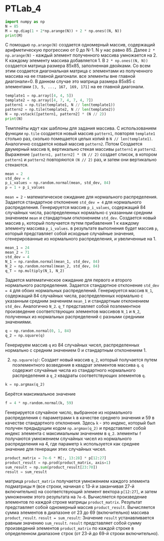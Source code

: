 # PTLab_4

```python
import numpy as np
N = 85
M = np.diag(1 + 2*np.arange(N)) + 2 * np.ones((N, N))
print(M)
```

С помощью `np.arange(N)` создается одномерный массив, содержащий арифметическую прогрессию от 0 до N-1. N у нас равно 85. Далее `2 * np.arange(N)` - каждый элемент полученного массива умножается на 2. К каждому элементу массива добавляется 1. 
В `2 * np.ones((N, N))` создается матрица размера 85x85, заполненная двойками. Со всем этим создается диагональная матрица с элементами из полученного массива на ее главной диагонали. все элементы вне главной диагонали=0. 
В данном случае это матрица размера 85x85 с элементами `[3, 5, ..., 167, 169, 171]` на ее главной диагонали.



```python
template1 = np.array([4, 4, 5])
template2 = np.array([4, 7, 4, 7, 4, 7])
pattern1 = np.tile(template1, N // len(template1))
pattern2 = np.tile(template2, N // len(template2))
N = np.vstack([pattern1, pattern2] * (N // 2))
print(N)
```
Темплейты идут как шаблоны для задания массива. С использованием функции `np.tile` создается новый массив `pattern1`, повторяя `template1` столько раз, сколько помещается целых копий в `N // len(template1)`. Аналогично создается новый массив `pattern2`.
Потом Создается двумерный массив `N`, вертикально стекая массивы `pattern1` и `pattern2`. Выражение `[pattern1, pattern2] * (N // 2)` создает список, в котором `pattern1` и `pattern2` повторяются `(N // 2)` раз, и затем они вертикально стекаются.


```python
mean = 2
std_dev = 4
p_i_values = np.random.normal(mean, std_dev, 84)
p = 1 + p_i_values
```

`mean = 2` - математическое ожидание для нормального распределения. Задается стандартное отклонение `std_dev = 4` для нормального распределения.
Генерируется массив `p_i_values`, содержащий 84 случайных числа, распределенных нормально с указанным средним значением `mean` и стандартным отклонением `std_dev`.
Создается новый массив `p`, который получается путем прибавления 1 к каждому элементу массива `p_i_values`.
в результате выполнения будет массив `p`, который представляет собой исходные случайные значения, сгенерированные из нормального распределения, и увеличенные на 1.


```python
mean_1 = 24
mean_2 = 71
std_dev = 4
N_1 = np.random.normal(mean_1, std_dev, 84)
N_2 = np.random.normal(mean_2, std_dev, 84)
q_T = np.multiply(N_1, N_2)
```

Задается математическое ожидание для первого и второго нормального распределения. Задается стандартное отклонение `std_dev = 4` для обоих нормальных распределений.
Генерируется массив `N_1`, содержащий 84 случайных числа, распределенных нормально с указанным средним значением `mean_1` и стандартным отклонением `std_dev`. Аналогично `N_2`.
`q_T` представляет собой поэлементное произведение соответствующих элементов массивов `N_1` и `N_2`, полученных из нормальных распределений с разными средними значениями.

```python
q = np.random.normal(0, 1, 84)
q_2 = np.square(q)
```

Генерируем массив `q` из 84 случайных чисел, распределенных нормально с средним значением 0 и стандартным отклонением 1.

2. `np.square(q)`: Создает новый массив `q_2`, который получается путем поэлементного возведения в квадрат элементов массива `q`.
`q` содержит случайные числа из стандартного нормального распределения а `q_2` квадраты соответствующих элементов `q`.

```python
k = np.argmax(q_2)
```

Берётся максимальное значение

```python
f = 4 * np.random.normal(k, 59)
```
Генерируется случайное число, выбранное из нормального распределения с параметрами `k` в качестве среднего значения и 59 в качестве стандартного отклонения. 
Здесь `k` - это индекс, который был получен предыдущим кодом `np.argmax(q_2)` и представляет собой индекс элемента с максимальным значением в `q_2`.
элементы `f` получаются умножением случайных чисел из нормального распределения на 4, где параметр `k` используется как среднее значение для генерации этих случайных чисел.

```python
product_matrix = 7e-6 * M[:, 13:28] * p[12:27]
product_result = np.prod(product_matrix, axis=1)
sum_result = np.sum(product_result[23:70]) 
result = sum_result
```
матрица `product_matrix` получается умножением каждого элемента подматрицы `M` (все строки, начиная с 13-й и заканчивая 27-й включительно) на соответствующий элемент вектора `p[12:27]`, и затем умножением этого результата на `7e-6`.
Вычисляется произведение элементов по каждой строке матрицы `product_matrix`. Результат представляет собой одномерный массив `product_result`.
Вычисляется сумма элементов в диапазоне от 23 до 69 (включительно) массива `product_result`.
`result = sum_result`: Значение `result` устанавливается равным значению `sum_result`.
`result` представляет собой сумму произведений элементов `product_matrix` по каждой строке в определенном диапазоне строк (от 23-й до 69-й строки включительно).

```python

```

```python

```

```python

```

```python

```

```python

```
